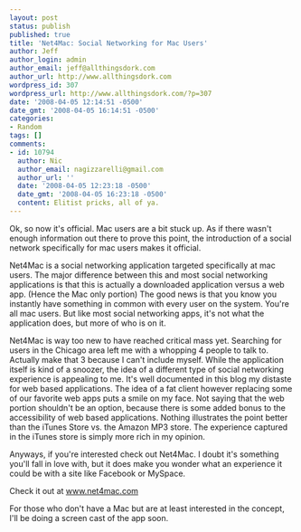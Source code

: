 ```yaml
---
layout: post
status: publish
published: true
title: 'Net4Mac: Social Networking for Mac Users'
author: Jeff
author_login: admin
author_email: jeff@allthingsdork.com
author_url: http://www.allthingsdork.com
wordpress_id: 307
wordpress_url: http://www.allthingsdork.com/?p=307
date: '2008-04-05 12:14:51 -0500'
date_gmt: '2008-04-05 16:14:51 -0500'
categories:
- Random
tags: []
comments:
- id: 10794
  author: Nic
  author_email: nagizzarelli@gmail.com
  author_url: ''
  date: '2008-04-05 12:23:18 -0500'
  date_gmt: '2008-04-05 16:23:18 -0500'
  content: Elitist pricks, all of ya.
---
```

<p>Ok, so now it's official. Mac users are a bit stuck up. As if there wasn't enough information out there to prove this point, the introduction of a social network specifically for mac users makes it official. </p>
<p>Net4Mac is a social networking application targeted specifically at mac users. The major difference between this and most social networking applications is that this is actually a downloaded application versus a web app. (Hence the Mac only portion) The good news is that you know you instantly have something in common with every user on the system. You're all mac users. But like most social networking apps, it's not what the application does, but more of who is on it.</p>
<p>Net4Mac is way too new to have reached critical mass yet. Searching for users in the Chicago area left me with a whopping 4 people to talk to. Actually make that 3 because I can't include myself. While the application itself is kind of a snoozer, the idea of a different type of social networking experience is appealing to me. It's well documented in this blog my distaste for web based applications. The idea of a fat client however replacing some of our favorite web apps puts a smile on my face. Not saying that the web portion shouldn't be an option, because there is some added bonus to the accessibility of web based applications. Nothing illustrates the point better than the iTunes Store vs. the Amazon MP3 store. The experience captured in the iTunes store is simply more rich in my opinion.</p>
<p>Anyways, if you're interested check out Net4Mac. I doubt it's something you'll fall in love with, but it does make you wonder what an experience it could be with a site like Facebook or MySpace.  </p>
<p>Check it out at <a href="http://www.net4mac.com/english.html">www.net4mac.com</a></p>
<p>For those who don't have a Mac but are at least interested in the concept, I'll be doing a screen cast of the app soon.</p>
